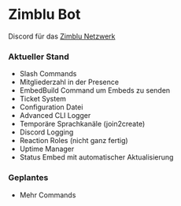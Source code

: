 # Zimblu Bot
Discord für das [Zimblu Netzwerk](https://dc.zimblu.net)

### Aktueller Stand
- Slash Commands
- Mitgliederzahl in der Presence
- EmbedBuild Command um Embeds zu senden
- Ticket System
- Configuration Datei
- Advanced CLI Logger
- Temporäre Sprachkanäle (join2create)
- Discord Logging
- Reaction Roles (nicht ganz fertig)
- Uptime Manager
- Status Embed mit automatischer Aktualisierung 

### Geplantes
- Mehr Commands
